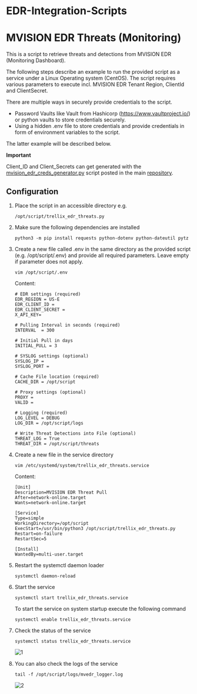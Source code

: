 # EDR-Integration-Scripts
# MVISION EDR Threats (Monitoring)

This is a script to retrieve threats and detections from MVISION EDR (Monitoring Dashboard).

The following steps describe an example to run the provided script as a service under a Linux Operating system (CentOS).
The script requires various parameters to execute incl. MVISION EDR Tenant Region, ClientId and ClientSecret.

There are multiple ways in securely provide credentials to the script. 
- Password Vaults like Vault from Hashicorp (https://www.vaultproject.io/) or python vaults to store credentials securely. 
- Using a hidden .env file to store credentials and provide credentials in form of environment variables to the script.

The latter example will be described below.

**Important** 

Client_ID and Client_Secrets can get generated with the [mvision_edr_creds_generator.py](https://github.trellix.com/trellix-edr/EDR-Integration-Scripts/blob/develop/mvision_edr_creds_generator.py) script posted in the main [repository](https://github.trellix.com/trellix-edr/EDR-Integration-Scripts).

## Configuration

1. Place the script in an accessible directory e.g.

   ```
   /opt/script/trellix_edr_threats.py
   ```


2. Make sure the following dependencies are installed

   ```
   python3 -m pip install requests python-dotenv python-dateutil pytz
   ```


3. Create a new file called .env in the same directory as the provided script (e.g. /opt/script/.env) and provide all required parameters. Leave empty if parameter does not apply.

   ```
   vim /opt/script/.env
   ```

   Content:
   ```
   # EDR settings (required)
   EDR_REGION = US-E
   EDR_CLIENT_ID = 
   EDR_CLIENT_SECRET =
   X_API_KEY=

   # Pulling Interval in seconds (required)
   INTERVAL  = 300

   # Initial Pull in days
   INITIAL_PULL = 3

   # SYSLOG settings (optional)
   SYSLOG_IP =
   SYSLOG_PORT =
   
   # Cache File location (required)
   CACHE_DIR = /opt/script

   # Proxy settings (optional)
   PROXY =
   VALID =

   # Logging (required)
   LOG_LEVEL = DEBUG
   LOG_DIR = /opt/script/logs

   # Write Threat Detections into File (optional)
   THREAT_LOG = True
   THREAT_DIR = /opt/script/threats
   ```

4. Create a new file in the service directory

   ```
   vim /etc/systemd/system/trellix_edr_threats.service
   ```

   Content:
   ```
   [Unit]
   Description=MVISION EDR Threat Pull
   After=network-online.target
   Wants=network-online.target

   [Service]
   Type=simple
   WorkingDirectory=/opt/script
   ExecStart=/usr/bin/python3 /opt/script/trellix_edr_threats.py
   Restart=on-failure
   RestartSec=5

   [Install]
   WantedBy=multi-user.target
   ```

5. Restart the systemctl daemon loader
   
   ```
   systemctl daemon-reload
   ```
   
6. Start the service

   ```
   systemctl start trellix_edr_threats.service
   ```
   To start the service on system startup execute the following command

   ```
   systemctl enable trellix_edr_threats.service
   ```
   
7. Check the status of the service
   
   ```
   systemctl status trellix_edr_threats.service
   ```
   ![1](https://user-images.githubusercontent.com/25227268/173325218-0f6413fa-c44d-4509-8d3d-44eca0b9c726.png)

8. You can also check the logs of the service

   ```
   tail -f /opt/script/logs/mvedr_logger.log
   ```
   ![2](https://user-images.githubusercontent.com/25227268/173325628-7a044943-4df3-422e-a05e-764e3826c97e.png)
